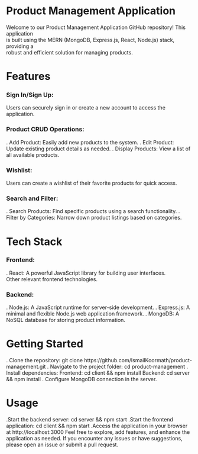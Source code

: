 <h1>Product Management Application</h1>

Welcome to our Product Management Application GitHub repository! This application<br> is built using the MERN (MongoDB, Express.js, React, Node.js) stack, providing a<br> robust and efficient solution for managing products.

<h1>Features</h1>
<h3>Sign In/Sign Up:</h3> Users can securely sign in or create a new account to access the application.

<h3>Product CRUD Operations:</h3>
. Add Product: Easily add new products to the system.
. Edit Product: Update existing product details as needed.
. Display Products: View a list of all available products.

<h3>Wishlist:</h3>
Users can create a wishlist of their favorite products for quick access.

<h3>Search and Filter:</h3>
. Search Products: Find specific products using a search functionality.
. Filter by Categories: Narrow down product listings based on categories.

<h1>Tech Stack</h1>
<h3>Frontend:</h3>

. React: A powerful JavaScript library for building user interfaces.<br>
  Other relevant frontend technologies.
  
<h3>Backend:</h3>
. Node.js: A JavaScript runtime for server-side development.
. Express.js: A minimal and flexible Node.js web application framework.
. MongoDB: A NoSQL database for storing product information.

<h1>Getting Started</h1>
. Clone the repository: git clone https://github.com/IsmailKoormath/product-management.git
. Navigate to the project folder: cd product-management
. Install dependencies:
   Frontend: cd client && npm install
   Backend: cd server && npm install
. Configure MongoDB connection in the server.

<h1>Usage</h1>
.Start the backend server: cd server && npm start
.Start the frontend application: cd client && npm start
.Access the application in your browser at http://localhost:3000
Feel free to explore, add features, and enhance the application as needed. If you encounter any issues or have suggestions, please open an issue or submit a pull request.
